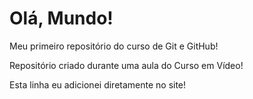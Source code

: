 # Olá, Mundo!
 Meu primeiro repositório do curso de Git e GitHub!

 Repositório criado durante uma aula do Curso em Vídeo!
 
 Esta linha eu adicionei diretamente no site!
